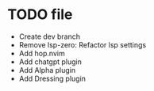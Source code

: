 # TODO file

- Create dev branch
- Remove lsp-zero: Refactor lsp settings
- Add hop.nvim
- Add chatgpt plugin
- Add Alpha plugin
- Add Dressing plugin
